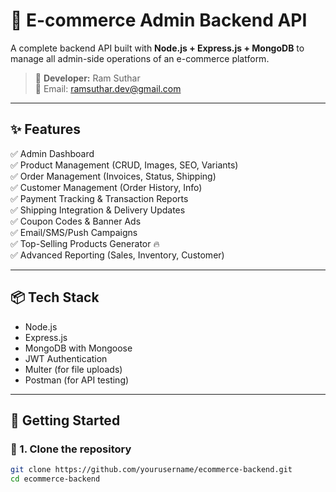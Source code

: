 # 🛒 E-commerce Admin Backend API

A complete backend API built with **Node.js + Express.js + MongoDB** to manage all admin-side operations of an e-commerce platform.

> 👤 **Developer:** Ram Suthar  
> 📧 Email: ramsuthar.dev@gmail.com  

---

## ✨ Features

✅ Admin Dashboard  
✅ Product Management (CRUD, Images, SEO, Variants)  
✅ Order Management (Invoices, Status, Shipping)  
✅ Customer Management (Order History, Info)  
✅ Payment Tracking & Transaction Reports  
✅ Shipping Integration & Delivery Updates  
✅ Coupon Codes & Banner Ads  
✅ Email/SMS/Push Campaigns  
✅ Top-Selling Products Generator 🔥  
✅ Advanced Reporting (Sales, Inventory, Customer)

---

## 📦 Tech Stack

- Node.js
- Express.js
- MongoDB with Mongoose
- JWT Authentication
- Multer (for file uploads)
- Postman (for API testing)

---

## 🚀 Getting Started

### 🔧 1. Clone the repository

```bash
git clone https://github.com/yourusername/ecommerce-backend.git
cd ecommerce-backend
